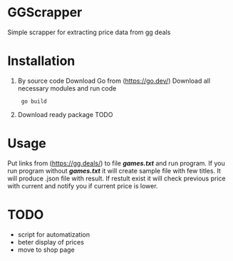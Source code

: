 # GGScrapper
Simple scrapper for extracting price data from gg deals

# Installation

1. By source code
Download Go from (https://go.dev/)
Download all necessary modules and run code 
   ```
    go build
    ```
2. Download ready package
TODO

# Usage
Put links from (https://gg.deals/) to file ***games.txt*** and run program. If you run program without ***games.txt*** it will create sample file with few titles.
It will produce .json file with result. If restult exist it will check previous price with current and notify you if current price is lower.

# TODO 
- script for automatization
- beter display of prices
- move to shop page
